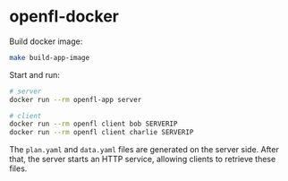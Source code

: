 # openfl-docker

Build docker image:

```bash
make build-app-image
```

Start and run:

```bash
# server
docker run --rm openfl-app server

# client
docker run --rm openfl client bob SERVERIP
docker run --rm openfl client charlie SERVERIP
```

The `plan.yaml` and `data.yaml` files are generated on the server side. After that, the server starts an HTTP service, allowing clients to retrieve these files.
